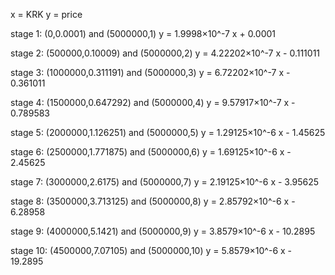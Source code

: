 x = KRK
y = price
 


stage 1:
(0,0.0001) and (5000000,1)
y = 1.9998×10^-7 x + 0.0001


stage 2:
(500000,0.10009) and (5000000,2)
y = 4.22202×10^-7 x - 0.111011

stage 3:
(1000000,0.311191) and (5000000,3)
y = 6.72202×10^-7 x - 0.361011

stage 4:
(1500000,0.647292) and (5000000,4)
y = 9.57917×10^-7 x - 0.789583

stage 5:
(2000000,1.126251) and (5000000,5)
y = 1.29125×10^-6 x - 1.45625


stage 6:
(2500000,1.771875) and (5000000,6)
y = 1.69125×10^-6 x - 2.45625


stage 7:
(3000000,2.6175) and (5000000,7)
y = 2.19125×10^-6 x - 3.95625

stage 8:
(3500000,3.713125) and (5000000,8)
y = 2.85792×10^-6 x - 6.28958
 
stage 9:
(4000000,5.1421) and (5000000,9)
y = 3.8579×10^-6 x - 10.2895

stage 10:
(4500000,7.07105) and (5000000,10)
y = 5.8579×10^-6 x - 19.2895
 
